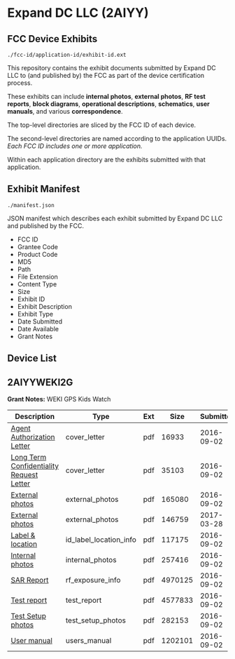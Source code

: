 # Expand DC LLC (2AIYY)
## FCC Device Exhibits

```
./fcc-id/application-id/exhibit-id.ext
```

This repository contains the exhibit documents submitted by Expand DC LLC to (and published by) the FCC as part of the device certification process.

These exhibits can include **internal photos**, **external photos**, **RF test reports**, **block diagrams**, **operational descriptions**, **schematics**, **user manuals**, and various **correspondence**.

The top-level directories are sliced by the FCC ID of each device.

The second-level directories are named according to the application UUIDs. *Each FCC ID includes one or more application.*

Within each application directory are the exhibits submitted with that application. 

## Exhibit Manifest

```
./manifest.json
```

JSON manifest which describes each exhibit submitted by Expand DC LLC and published by the FCC.

- FCC ID
- Grantee Code
- Product Code
- MD5
- Path
- File Extension
- Content Type
- Size
- Exhibit ID
- Exhibit Description
- Exhibit Type
- Date Submitted
- Date Available
- Grant Notes

## Device List
## 2AIYYWEKI2G
**Grant Notes:** WEKI GPS Kids Watch

| Description | Type | Ext | Size | Submitted | Available |
| ----------- | ---- | --- | ---- | --------- | --------- |
| [Agent Authorization Letter](2AIYYWEKI2G/7be4f65f4e08dce70e6718e18ad052ba/3121431.pdf) | cover_letter | pdf | 16933 | 2016-09-02 | 2016-09-02 |
| [Long Term Confidentiality Request Letter](2AIYYWEKI2G/7be4f65f4e08dce70e6718e18ad052ba/3121437.pdf) | cover_letter | pdf | 35103 | 2016-09-02 | 2016-09-02 |
| [External photos](2AIYYWEKI2G/7be4f65f4e08dce70e6718e18ad052ba/3121434.pdf) | external_photos | pdf | 165080 | 2016-09-02 | 2016-09-02 |
| [External photos](2AIYYWEKI2G/7be4f65f4e08dce70e6718e18ad052ba/3335486.pdf) | external_photos | pdf | 146759 | 2017-03-28 | 2016-09-02 |
| [Label & location](2AIYYWEKI2G/7be4f65f4e08dce70e6718e18ad052ba/3121436.pdf) | id_label_location_info | pdf | 117175 | 2016-09-02 | 2016-09-02 |
| [Internal photos](2AIYYWEKI2G/7be4f65f4e08dce70e6718e18ad052ba/3121435.pdf) | internal_photos | pdf | 257416 | 2016-09-02 | 2016-09-02 |
| [SAR Report](2AIYYWEKI2G/7be4f65f4e08dce70e6718e18ad052ba/3121442.pdf) | rf_exposure_info | pdf | 4970125 | 2016-09-02 | 2016-09-02 |
| [Test report](2AIYYWEKI2G/7be4f65f4e08dce70e6718e18ad052ba/3121441.pdf) | test_report | pdf | 4577833 | 2016-09-02 | 2016-09-02 |
| [Test Setup photos](2AIYYWEKI2G/7be4f65f4e08dce70e6718e18ad052ba/3121440.pdf) | test_setup_photos | pdf | 282153 | 2016-09-02 | 2016-09-02 |
| [User manual](2AIYYWEKI2G/7be4f65f4e08dce70e6718e18ad052ba/3121444.pdf) | users_manual | pdf | 1202101 | 2016-09-02 | 2016-09-02 |
